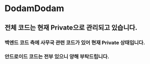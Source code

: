 # DodamDodam

## 전체 코드는 현재 Private으로 관리되고 있습니다.

### 백엔드 코드 측에 사무국 관련 코드가 있어 현재 Private 상태입니다. 

### 안드로이드 코드는 전부 있으니 양해 부탁드립니다.
